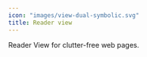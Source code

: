 ```yaml
---
icon: "images/view-dual-symbolic.svg"
title: Reader view
---
```

Reader View for clutter-free web pages.
